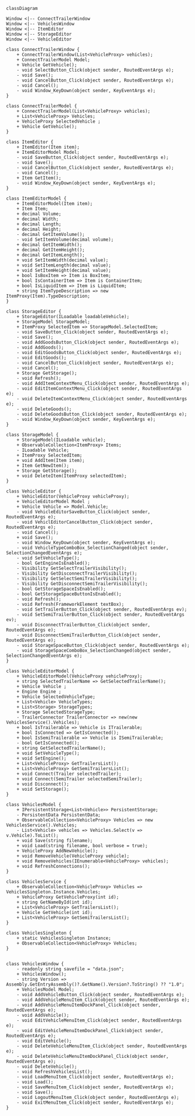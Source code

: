 ﻿```mermaid
classDiagram

Window <|-- ConnectTrailerWindow
Window <|-- VehiclesWindow
Window <|-- ItemEditor
Window <|-- StorageEditor
Window <|-- VehicleEditor

class ConnectTrailerWindow {
    + ConnectTrailerWindow(List<VehicleProxy> vehicles);
    + ConnectTrailerModel Model;
    + Vehicle GetVehicle();
    - void SelectButton_Click(object sender, RoutedEventArgs e);
    - void Save();
    - void CancelButton_Click(object sender, RoutedEventArgs e);
    - void Cancel();
    - void Window_KeyDown(object sender, KeyEventArgs e);
}

class ConnectTrailerModel {
    + ConnectTrailerModel(List<VehicleProxy> vehicles);
    + List<VehicleProxy> Vehicles;
    + VehicleProxy SelectedVehicle ;
    + Vehicle GetVehicle();
}

class ItemEditor {
    + ItemEditor(Item item);
    + ItemEditorModel Model;
    - void SaveButton_Click(object sender, RoutedEventArgs e);
    - void Save();
    - void CancelButton_Click(object sender, RoutedEventArgs e);
    - void Cancel();
    + Item GetItem();
    - void Window_KeyDown(object sender, KeyEventArgs e);
}

class ItemEditorModel {
    + ItemEditorModel(Item item);
    + Item Item;
    + decimal Volume;
    + decimal Width;
    + decimal Length;
    + decimal Height;
    - decimal GetItemVolume();
    - void SetItemVolume(decimal volume);
    + decimal GetItemWidth();
    + decimal GetItemHeight();
    + decimal GetItemLength();
    + void SetItemWidth(decimal value);
    + void SetItemLength(decimal value);
    + void SetItemHeight(decimal value);
    + bool IsBoxItem => Item is BoxItem;
    + bool IsContainerItem => Item is ContainerItem;
    + bool IsLiquidItem => Item is LiquidItem;
    + string ItemTypeDescription => new ItemProxy(Item).TypeDescription;
}

class StorageEditor {
    + StorageEditor(ILoadable loadableVehicle);
    + StorageModel StorageModel;
    + ItemProxy SelectedItem => StorageModel.SelectedItem;
    - void SaveButton_Click(object sender, RoutedEventArgs e);
    - void Save();
    - void AddGoodsButton_Click(object sender, RoutedEventArgs e);
    - void AddGoods();
    - void EditGoodsButton_Click(object sender, RoutedEventArgs e);
    - void EditGoods();
    - void CancelButton_Click(object sender, RoutedEventArgs e);
    - void Cancel();
    + Storage GetStorage();
    - void Refresh();
    - void AddItemContextMenu_Click(object sender, RoutedEventArgs e);
    - void EditItemContextMenu_Click(object sender, RoutedEventArgs e);
    - void DeleteItemContextMenu_Click(object sender, RoutedEventArgs e);
    - void DeleteGoods();
    - void DeleteGoodsButton_Click(object sender, RoutedEventArgs e);
    - void Window_KeyDown(object sender, KeyEventArgs e);
}

class StorageModel {
    + StorageModel(ILoadable vehicle);
    + ObservableCollection<ItemProxy> Items;
    - ILoadable Vehicle;
    + ItemProxy SelectedItem;
    + void AddItem(Item item);
    + Item GetNewItem();
    + Storage GetStorage();
    + void DeleteItem(ItemProxy selectedItem);
}

class VehicleEditor {
    + VehicleEditor(VehicleProxy vehicleProxy);
    + VehicleEditorModel Model ;
    + Vehicle Vehicle => Model.Vehicle;
    - void VehicleEditorSaveButton_Click(object sender, RoutedEventArgs e);
    - void VehiclEditorCancelButton_Click(object sender, RoutedEventArgs e);
    - void Cancel();
    + void Save();
    - void Window_KeyDown(object sender, KeyEventArgs e);
    - void VehicleTypeComboBox_SelectionChanged(object sender, SelectionChangedEventArgs e);
    - void SetVehicleType();
    - bool GetEngineIsEnabled();
    - Visibility GetSelectTrailerVisibility();
    - Visibility GetDisconnectTrailerVisibility();
    - Visibility GetSelectSemiTrailerVisibility();
    - Visibility GetDisconnectSemiTrailerVisibility();
    - bool GetStorageSpaceIsEnabled();
    - bool GetStorageSpaceButtonIsEnabled();
    - void Refresh();
    - void Refresh(FrameworkElement textBox);
    - void SetTrailerButton_Click(object sender, RoutedEventArgs ev);
    - void SetSemiTrailerButton_Click(object sender, RoutedEventArgs ev);
    - void DisconnectTrailerButton_Click(object sender, RoutedEventArgs e);
    - void DisconnectSemiTrailerButton_Click(object sender, RoutedEventArgs e);
    - void StorageSpaceButton_Click(object sender, RoutedEventArgs e);
    - void StorageSpaceComboBox_SelectionChanged(object sender, SelectionChangedEventArgs e);
}

class VehicleEditorModel {
    + VehicleEditorModel(VehicleProxy vehicleProxy);
    + string SelectedTrailerName => GetSelectedTrailerName();
    + Vehicle Vehicle ;
    + Engine Engine ;
    + Vehicle SelectedVehicleType;
    + List<Vehicle> VehicleTypes;
    + List<Storage> StorageTypes;
    + Storage SelectedStorageType;
    - TrailerConnector TrailerConnector => new(new VehiclesService().Vehicles);
    + bool IsTrailerable => Vehicle is ITrailerable;
    + bool IsConnected => GetIsConnected();
    + bool IsSemiTrailerable => Vehicle is ISemiTrailerable;
    - bool GetIsConnected();
    + string GetSelectedTrailerName();
    + void SetVehicleType();
    + void SetEngine();
    + List<VehicleProxy> GetTrailersList();
    + List<VehicleProxy> GetSemiTrailersList();
    + void Connect(Trailer selectedTrailer);
    + void Connect(SemiTrailer selectedSemiTrailer);
    + void Disconnect();
    + void SetStorage();
}

class VehiclesModel {
    + IPersistentStorage<List<Vehicle>> PersistentStorage;
    - PersistentData PersistentData;
    + ObservableCollection<VehicleProxy> Vehicles => new VehiclesService().Vehicles;
    - List<Vehicle> vehicles => Vehicles.Select(v => v.Vehicle).ToList();
    + void Save(string filename);
    + void Load(string filename, bool verbose = true);
    + VehicleProxy AddNewVehicle();
    + void RemoveVehicle(VehicleProxy vehicle);
    + void RemoveVehicles(IEnumerable<VehicleProxy> vehicles);
    + void RefreshConnections();
}

class VehiclesService {
    + ObservableCollection<VehicleProxy> Vehicles => VehiclesSingleton.Instance.Vehicles;
    + VehicleProxy GetVehicleProxy(int id);
    + string GetNameById(int id);
    + List<VehicleProxy> GetTrailersList();
    + Vehicle GetVehicle(int id);
    + List<VehicleProxy> GetSemiTrailersList();
}

class VehiclesSingleton {
    + static VehiclesSingleton Instance;
    + ObservableCollection<VehicleProxy> Vehicles;
}


class VehiclesWindow {
    - readonly string savefile = "data.json";
    + VehiclesWindow();
    - string Version => Assembly.GetEntryAssembly()?.GetName().Version?.ToString() ?? "1.0";
    + VehiclesModel Model;
    - void AddVehicleButton_Click(object sender, RoutedEventArgs e);
    - void AddVehicleMenuItem_Click(object sender, RoutedEventArgs e);
    - void AddVehicleMenuItemDockPanel_Click(object sender, RoutedEventArgs e);
    - void AddVehicle();
    - void EditVehicleMenuItem_Click(object sender, RoutedEventArgs e);
    - void EditVehicleMenuItemDockPanel_Click(object sender, RoutedEventArgs e);
    - void EditVehicle();
    - void DeleteVehicleMenuItem_Click(object sender, RoutedEventArgs e);
    - void DeleteVehicleMenuItemDockPanel_Click(object sender, RoutedEventArgs e);
    - void DeleteVehicle();
    - void RefreshVehiclesList();
    - void LoadMenuItem_Click(object sender, RoutedEventArgs e);
    - void Load();
    - void SaveMenuItem_Click(object sender, RoutedEventArgs e);
    - void Save();
    - void LogoutMenuItem_Click(object sender, RoutedEventArgs e);
    - void ExitMenuItem_Click(object sender, RoutedEventArgs e);
}
```